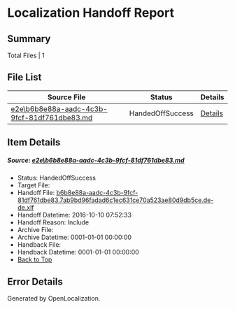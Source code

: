 # <a name='report-top'></a> Localization Handoff Report

## Summary
 Total Files | 1

## File List
 Source File | Status | Details 
 ----------- | ------ | ------- 
 [e2e\b6b8e88a-aadc-4c3b-9fcf-81df761dbe83.md](https://github.com/OpenLocalizationTestOrg/ol-test0/blob/94ecc48d776bd5ee144fac7b81033114475a3451/e2e/b6b8e88a-aadc-4c3b-9fcf-81df761dbe83.md) | HandedOffSuccess | [Details](#eeee96d0438243b46b767ed7288d9e1e6cac93081)

## Item Details
##### <a name='eeee96d0438243b46b767ed7288d9e1e6cac93081'></a> Source: [e2e\b6b8e88a-aadc-4c3b-9fcf-81df761dbe83.md](https://github.com/OpenLocalizationTestOrg/ol-test0/blob/94ecc48d776bd5ee144fac7b81033114475a3451/e2e/b6b8e88a-aadc-4c3b-9fcf-81df761dbe83.md)
* Status: HandedOffSuccess
* Target File: 
* Handoff File: [b6b8e88a-aadc-4c3b-9fcf-81df761dbe83.7ab9bd96fadad6c1ec631ce70a523ae80d9db5ce.de-de.xlf](https://github.com/OpenLocalizationTestOrg/ol-test0-handoff/blob/9c1276b42913759d34563dc97f3bb13090192acf/ol-handoff/OpenLocalizationTestOrg/ol-test0-dede/qimu/ht/b6b8e88a-aadc-4c3b-9fcf-81df761dbe83.7ab9bd96fadad6c1ec631ce70a523ae80d9db5ce.de-de.xlf)
* Handoff Datetime: 2016-10-10 07:52:33
* Handoff Reason: Include
* Archive File: 
* Archive Datetime: 0001-01-01 00:00:00
* Handback File: 
* Handback Datetime: 0001-01-01 00:00:00
* [Back to Top](#report-top)


## Error Details

Generated by OpenLocalization.
